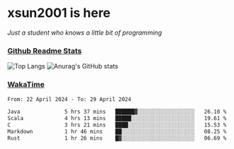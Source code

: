 # xsun2001 is here

*Just a student who knows a little bit of programming*

### [Github Readme Stats](https://github.com/anuraghazra/github-readme-stats)

![Top Langs](https://github-readme-stats.vercel.app/api/top-langs/?username=xsun2001&layout=compact&theme=radical) ![Anurag's GitHub stats](https://github-readme-stats.vercel.app/api?username=xsun2001&show_icons=true&theme=radical)

### [WakaTime](https://wakatime.com)

<!--START_SECTION:waka-->

```txt
From: 22 April 2024 - To: 29 April 2024

Java              5 hrs 37 mins   ██████▓░░░░░░░░░░░░░░░░░░   26.10 %
Scala             4 hrs 13 mins   █████░░░░░░░░░░░░░░░░░░░░   19.61 %
C                 3 hrs 21 mins   ████░░░░░░░░░░░░░░░░░░░░░   15.53 %
Markdown          1 hr 46 mins    ██░░░░░░░░░░░░░░░░░░░░░░░   08.25 %
Rust              1 hr 26 mins    █▓░░░░░░░░░░░░░░░░░░░░░░░   06.69 %
```

<!--END_SECTION:waka-->
